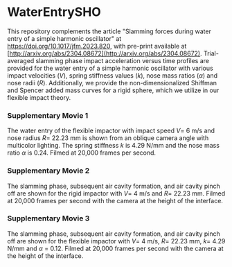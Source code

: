 # WaterEntrySHO

This repository complements the article "Slamming forces during water entry of a simple harmonic oscillator" at https://doi.org/10.1017/jfm.2023.820, with pre-print available at [http://arxiv.org/abs/2304.08672](http://arxiv.org/abs/2304.08672). Trial-averaged slamming phase impact acceleration versus time profiles are provided for the water entry of a simple harmonic oscillator with various impact velocities ($V$), spring stiffness values ($k$), nose mass ratios ($\alpha$) and nose radii ($R$).  Additionally, we provide the non-dimensionalized Shiffman and Spencer added mass curves for a rigid sphere, which we utilize in our flexible impact theory.  

### Supplementary Movie 1

The water entry of the flexible impactor with impact speed $V=$ 6 m/s and nose radius $R=$ 22.23 mm is shown from an oblique camera angle with multicolor lighting. The spring stiffness $k$ is 4.29 N/mm and the nose mass ratio $\alpha$ is 0.24. Filmed at 20,000 frames per second.

### Supplementary Movie 2

The slamming phase, subsequent air cavity formation, and air cavity pinch off are shown for the rigid impactor with $V=$ 4 m/s and $R=$ 22.23 mm. Filmed at 20,000 frames per second with the camera at the height of the interface.

### Supplementary Movie 3

The slamming phase, subsequent air cavity formation, and air cavity pinch off are shown for the flexible impactor with $V=$ 4 m/s, $R=$ 22.23 mm, $k=$ 4.29 N/mm and $\alpha$ = 0.12. Filmed at 20,000 frames per second with the camera at the height of the interface.
